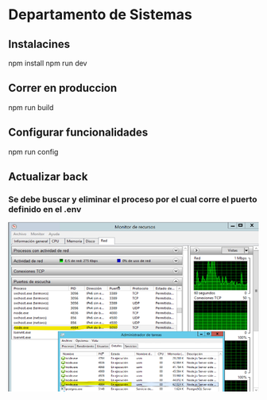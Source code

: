 # Departamento de Sistemas

## Instalacines

npm install
npm run dev

## Correr en produccion

npm run build

## Configurar funcionalidades

npm run config

## Actualizar back
### Se debe buscar y eliminar el proceso por el cual corre el puerto definido en el .env

![Alt text](image.png)
